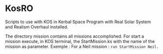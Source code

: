# KosRO
Scripts to use with KOS in Kerbal Space Program with Real Solar System and Realism Overhaul installed.

The directory mission contains all missions accomplished. 
For start a mission execute, in KOS terminal, the StartMission.ks with the name of the mission as parameter.
Exemple : For a Neil mission : `run StartMission Neil.`
